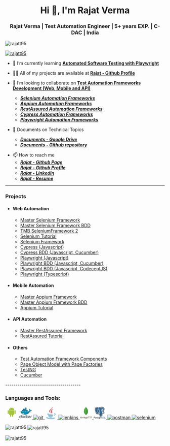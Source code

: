 <h1 align="center">Hi 👋, I'm Rajat Verma</h1>
<h3 align="center">Rajat Verma  |  Test Automation Engineer  |  5+ years EXP.  |  C-DAC |  India</h3>
								
<p align="left"> <img src="https://komarev.com/ghpvc/?username=rajatt95&label=Profile%20views&color=0e75b6&style=flat" alt="rajatt95" /> </p>

<p align="left"> <a href="https://github.com/ryo-ma/github-profile-trophy"><img src="https://github-profile-trophy.vercel.app/?username=rajatt95" alt="rajatt95" /></a> </p>

- 🌱 I’m currently learning <a href ="https://www.udemy.com/course/automated-software-testing-with-playwright/">
	<b> Automated Software Testing with Playwright </b> </a>
	
- 👨‍💻 All of my projects are available at <a href="https://github.com/rajatt95"><b>Rajat - Github Profile</b></a>

- 👯 I’m looking to collaborate on <a href="https://github.com/rajatt95"><b> Test Automation Frameworks Development (Web, Mobile and API)</b></a>
	- <a target="_blank" href="https://github.com/stars/rajatt95/lists/selenium-automation-frameworks"> <b> <i> Selenium Automation Frameworks </i> </b> </a>
	- <a target="_blank" href="https://github.com/stars/rajatt95/lists/appium-automation-frameworks"> <b> <i> Appium Automation Frameworks </i> </b> </a>	
	- <a target="_blank" href="https://github.com/stars/rajatt95/lists/restassured-automation-framework"> <b> <i> RestAssured Automation Frameworks </i> </b> </a>
	- <a target="_blank" href="https://github.com/stars/rajatt95/lists/cypress-automation-frameworks"> <b> <i> Cypress Automation Frameworks </i> </b> </a>
	- <a target="_blank" href="https://github.com/stars/rajatt95/lists/playwright-automation-frameworks"> <b> <i> Playwright Automation Frameworks </i> </b> </a>

- 📄 Documents on Technical Topics 
	- <a target="_blank" href="https://drive.google.com/drive/folders/1tne9pZjgWvfrS0l9tVHs6k1jnQHpTLoA?usp=sharing"> <b> <i> Documents - Google Drive </i> </b> </a>
	- <a target="_blank" href="https://github.com/rajatt95/Documents"> <b> <i> Documents - Github repository </i> </b> </a>	

<!-- - 📫 How to reach me **rajatvermaa95@gmail.com** and <a href="https://rajatt95.github.io/"> <b> Rajat Github Page</b></a>
 -->
- 📫 How to reach me 
	- <a target="_blank" href="https://rajatt95.github.io/"> <b> <i> Rajat - Github Page </i> </b> </a>	
	- <a target="_blank" href="https://github.com/rajatt95/"> <b> <i> Rajat - Github Profile </i> </b> </a>	
	- <a target="_blank" href="https://www.linkedin.com/in/rajat-v-3b0685128/"> <b> <i> Rajat - LinkedIn </i> </b> </a>	
	- <a target="_blank" href="https://drive.google.com/drive/folders/10thl_mWevemQHabVzpY_a2ie1BG13rUk?usp=sharing"> <b> <i> Rajat - Resume </i> </b> </a>	
 
<!-- 
<h3 align="left">Connect with me:</h3>
<p align="left"> <a href="https://linkedin.com/in/rajat-v-3b0685128/" target="blank"><img align="center" src="https://raw.githubusercontent.com/rahuldkjain/github-profile-readme-generator/master/src/images/icons/Social/linked-in-alt.svg" alt="rajat-v-3b0685128/" height="30" width="40" /></a></p>
 -->
<!-- <ul class="icons">
	<li><a href="https://www.linkedin.com/in/rajat-v-3b0685128/" class="icon brands fa-linkedin"><span class="label">LinkedIn</span></a></li>
	<li><a href="https://github.com/rajatt95" class="icon brands fa-github"><span class="label">GitHub</span></a></li>
	<li><a href="https://rajatt95.github.io/" class="icon brands fa-github-alt"><span class="label">GitHub Page</span></a></li>
</ul> -->
-------------------------------------
<article>
	<h3>Projects</h3>
		<ul>
			<li><h4>Web Automation</h4></li>
			<ul style="list-style-type:circle">
				<li> <a target="_blank" href="https://github.com/rajatt95/MasterSeleniumFramework">Master Selenium Framework</a> </li>
				<li> <a target="_blank" href="https://github.com/rajatt95/MasterSeleniumFramework_BDD">Master Selenium Framework BDD</a> </li>
				<li> <a target="_blank" href="https://github.com/rajatt95/TMB_SeleniumFramework2">TMB SeleniumFramework 2</a> </li>
				<li> <a target="_blank" href="https://github.com/rajatt95/Final_Selenium_Tutorial">Selenium Tutorial</a> </li>
				<li> <a target="_blank" href="https://github.com/rajatt95/Final_Framework_Selenium_TestNG">Selenium Framework</a> </li>
				<li> <a target="_blank" href="https://github.com/rajatt95/Cypress_JS">Cypress (Javascript)</a> </li>
				<li> <a target="_blank" href="https://github.com/rajatt95/Cypress_JS_BDD">Cypress BDD (Javascript, Cucumber)</a> </li>
				<li> <a target="_blank" href="https://github.com/rajatt95/Playwright_JS">Playwright (Javascript)</a> </li>
				<li> <a target="_blank" href="https://github.com/rajatt95/Playwright_JS_BDD">Playwright BDD (Javascript, Cucumber)</a> </li>
				<li> <a target="_blank" href="https://github.com/rajatt95/Playwright_JS_BDD_CodeceptJS/">Playwright BDD (Javascript, CodeceptJS)</a> </li>
				<li> <a target="_blank" href="https://github.com/rajatt95/Playwright_TS">Playwright (Typescript)</a> </li>
			</ul>
		</ul>
		<ul>
			<li><h4>Mobile Automation</h4></li>
			<ul style="list-style-type:circle">
				<li> <a target="_blank" href="https://github.com/rajatt95/MasterAppiumFramework">Master Appium Framework</a> </li>
				<li> <a target="_blank" href="https://github.com/rajatt95/MasterAppiumFramework_BDD">Master Appium Framework BDD</a> </li>
				<li> <a target="_blank" href="https://github.com/rajatt95/Learn_Appium_basicsToAdvanced_RS"> Appium Tutorial</a> </li>
			</ul>	
		</ul>
		<ul>
			<li><h4>API Automation</h4></li>	
			<ul style="list-style-type:circle">
				<li> <a target="_blank" href="https://github.com/rajatt95/MasterRestAssuredFramework">Master RestAssured Framework</a> </li>
				<li> <a target="_blank" href="https://github.com/rajatt95/Final_RestAssured_Tutorial">RestAssured Tutorial</a> </li>
			</ul>	
		</ul>
		<ul>
			<li><h4>Others</h4></li>
			<ul style="list-style-type:circle">
				<li> <a target="_blank" href="https://github.com/rajatt95/Final_Automation_Framework_Components_Tutorial">Test Automation Framework Components</a> </li>
				<li> <a target="_blank" href="https://github.com/rajatt95/Final_PageObjectModel_And_PageFactories_Tutorial">Page Object Model with Page Factories</a> </li>
				<li> <a target="_blank" href="https://github.com/rajatt95/Final_TestNG_Tutorial">TestNG</a> </li>
				<li> <a target="_blank" href="https://github.com/rajatt95/Final_Cucumber_Tutorial">Cucumber</a> </li>									</ul>
		</ul>
</article>
-------------------------------------

<h3 align="left">Languages and Tools:</h3>
<p align="left"> <a href="https://developer.android.com" target="_blank" rel="noreferrer"> <img src="https://raw.githubusercontent.com/devicons/devicon/master/icons/android/android-original-wordmark.svg" alt="android" width="40" height="40"/> </a> <a href="https://www.docker.com/" target="_blank" rel="noreferrer"> <img src="https://raw.githubusercontent.com/devicons/devicon/master/icons/docker/docker-original-wordmark.svg" alt="docker" width="40" height="40"/> </a> <a href="https://git-scm.com/" target="_blank" rel="noreferrer"> <img src="https://www.vectorlogo.zone/logos/git-scm/git-scm-icon.svg" alt="git" width="40" height="40"/> </a> <a href="https://www.java.com" target="_blank" rel="noreferrer"> <img src="https://raw.githubusercontent.com/devicons/devicon/master/icons/java/java-original.svg" alt="java" width="40" height="40"/> </a> <a href="https://www.jenkins.io" target="_blank" rel="noreferrer"> <img src="https://www.vectorlogo.zone/logos/jenkins/jenkins-icon.svg" alt="jenkins" width="40" height="40"/> </a> <a href="https://www.mongodb.com/" target="_blank" rel="noreferrer"> <img src="https://raw.githubusercontent.com/devicons/devicon/master/icons/mongodb/mongodb-original-wordmark.svg" alt="mongodb" width="40" height="40"/> </a> <a href="https://www.postgresql.org" target="_blank" rel="noreferrer"> <img src="https://raw.githubusercontent.com/devicons/devicon/master/icons/postgresql/postgresql-original-wordmark.svg" alt="postgresql" width="40" height="40"/> </a> <a href="https://postman.com" target="_blank" rel="noreferrer"> <img src="https://www.vectorlogo.zone/logos/getpostman/getpostman-icon.svg" alt="postman" width="40" height="40"/> </a> <a href="https://www.selenium.dev" target="_blank" rel="noreferrer"> <img src="https://raw.githubusercontent.com/detain/svg-logos/780f25886640cef088af994181646db2f6b1a3f8/svg/selenium-logo.svg" alt="selenium" width="40" height="40"/> </a> </p>

<p><img align="left" src="https://github-readme-stats.vercel.app/api/top-langs?username=rajatt95&show_icons=true&locale=en&layout=compact" alt="rajatt95" /></p>

<p>&nbsp;<img align="center" src="https://github-readme-stats.vercel.app/api?username=rajatt95&show_icons=true&locale=en" alt="rajatt95" /></p>

<p><img align="center" src="https://github-readme-streak-stats.herokuapp.com/?user=rajatt95&" alt="rajatt95" /></p>
